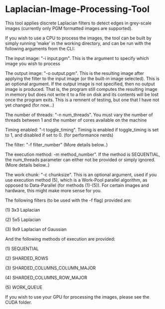 # Laplacian-Image-Processing-Tool



This tool applies discrete Laplacian filters to detect edges in grey-scale images (currently only PGM formatted images are supported).

If you wish to use a CPU to process the images, the tool can be built by simply running 'make' in the working directory, and can be run with the following arguments from the CLI:

The input image: "-i input.pgm". This is the argument to specify which image you wish to process

The output image: "-o output.pgm". This is the resulting image after applying the filter to the input image (or the built-in image selected). This is an optional argument. If the output image is not specified, then no output image is produced. That is, the program still computes the resulting image in memory but does not write it to a file on disk and its contents will be lost once the program exits. This is a remnent of testing, but one that I have not yet changed (for now...)

The number of threads: "-n num_threads". You must vary the number of threads between 1 and the number of cores available on the machine

Timing enabled: "-t toggle_timing". Timing is enabled if toggle_timing is set to 1, and disabled if set to 0. (for performance nerds)

The filter: "-f filter_number" (More details below..)

The execution method: -m method_number". If the method is SEQUENTIAL, the num_threads parameter can either not be provided or simply ignored. (More details below..)

The work chunk: "-c chunksize". This is an optional argument, used if you use execution method (5), which is a Work-Pool parallel algorithm, as opposed to Data-Parallel (for methods (1)-(5)). For certain images and hardware, this might make more sense for you.

The following filters (to be used with the -f flag) provided are:

(1) 3x3 Laplacian

(2) 5x5 Laplacian

(3) 9x9 Laplacian of Gaussian

And the following methods of execution are provided: 

(1) SEQUENTIAL

(2) SHARDED_ROWS

(3) SHARDED_COLUMNS_COLUMN_MAJOR

(4) SHARDED_COLUMNS_ROW_MAJOR

(5) WORK_QUEUE


If you wish to use your GPU for processing the images, please see the CUDA folder.
